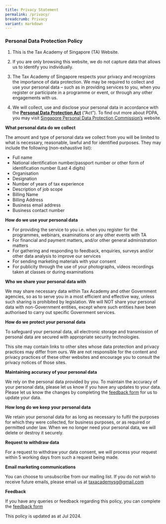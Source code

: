 ```yaml
---
title: Privacy Statement
permalink: /privacy/
breadcrumb: Privacy
variant: markdown
---
```

### **Personal Data Protection Policy**

1.  This is the Tax Academy of Singapore (TA) Website.

2.  If you are only browsing this website, we do not capture data that allows us to identify you individually.

3. The Tax Academy of Singapore respects your privacy and recognizes the importance of data protection. We may be required to collect and use your personal data – such as in providing services to you, when you register or participate in a programme or event, or through any other engagements with us.
4.  We will collect, use and disclose your personal data in accordance with the [**Personal Data Protection Act**](https://sso.agc.gov.sg/Act/PDPA2012) (“Act”). To find out more about PDPA, you may visit [Singapore Personal Data Protection Commission’s](https://www.pdpc.gov.sg/home) website.


**What personal data do we collect**

The amount and type of personal data we collect from you will be limited to what is necessary, reasonable, lawful and for identified purposes. They may include the following (non-exhaustive list):

*   Full name
*   National identification number/passport number or other form of identification number (Last 4 digits)
*   Organisation
*   Designation
*   Number of years of tax experience
*   Description of job scope
*   Billing Name
*   Billing Address
*   Business email address
*   Business contact number

**How do we use your personal data**

*   For providing the service to you i.e. when you register for the programmes, webinars, examinations or any other events with TA
*   For financial and payment matters, and/or other general administration matters
*   For gathering and responding to feedback, enquiries, surveys and/or other data analysis to improve our services
*   For sending marketing materials with your consent
*   For publicity through the use of your photographs, videos recordings taken at classes or during examinations

**Who we share your personal data with**

We may share necessary data within Tax Academy and other Government agencies, so as to serve you in a most efficient and effective way, unless such sharing is prohibited by legislation. We will NOT share your personal data with non-Government entities, except where such entities have been authorised to carry out specific Government services.

**How do we protect your personal data**

To safeguard your personal data, all electronic storage and transmission of personal data are secured with appropriate security technologies.

This site may contain links to other sites whose data protection and privacy practices may differ from ours. We are not responsible for the content and privacy practices of these other websites and encourage you to consult the privacy notices of those sites.

**Maintaining accuracy of your personal data**

We rely on the personal data provided by you. To maintain the accuracy of your personal data, please let us know if you have any updates to your data. Please let us know the changes by completing the [feedback form](https://form.gov.sg/5d2c51283703d80011e52615) for us to update your data.

**How long do we keep your personal data**

We retain your personal data for as long as necessary to fulfil the purposes for which they were collected, for business purposes, or as required or permitted under law. When we no longer need your personal data, we will delete or destroy it securely.

**Request to withdraw data**

For a request to withdraw your data consent, we will process your request within 5 working days from such a request being made.

**Email marketing communications**

You can choose to unsubscribe from our mailing list. If you do not wish to receive future emails, please email us at [taxacademysg@gmail.com](mailto:taxacademysg@gmail.com)

**Feedback**

If you have any queries or feedback regarding this policy, you can complete the [feedback form](https://form.gov.sg/5d2c51283703d80011e52615)  

This policy is updated as at Jul 2024.





